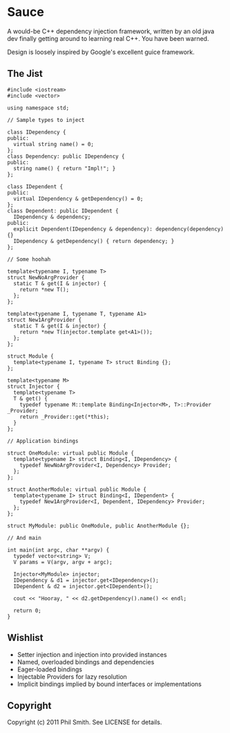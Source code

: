 # Sauce #

A would-be C++ dependency injection framework, written by an old java dev
finally getting around to learning real C++.  You have been warned.

Design is loosely inspired by Google's excellent guice framework.

## The Jist ##

    #include <iostream>
    #include <vector>

    using namespace std;

    // Sample types to inject

    class IDependency {
    public:
      virtual string name() = 0;
    };
    class Dependency: public IDependency {
    public:
      string name() { return "Impl!"; }
    };

    class IDependent {
    public:
      virtual IDependency & getDependency() = 0;
    };
    class Dependent: public IDependent {
      IDependency & dependency;
    public:
      explicit Dependent(IDependency & dependency): dependency(dependency) {}
      IDependency & getDependency() { return dependency; }
    };

    // Some hoohah

    template<typename I, typename T>
    struct NewNoArgProvider {
      static T & get(I & injector) {
        return *new T();
      };
    };

    template<typename I, typename T, typename A1>
    struct New1ArgProvider {
      static T & get(I & injector) {
        return *new T(injector.template get<A1>());
      };
    };

    struct Module {
      template<typename I, typename T> struct Binding {};
    };

    template<typename M>
    struct Injector {
      template<typename T>
      T & get() {
        typedef typename M::template Binding<Injector<M>, T>::Provider _Provider;
        return _Provider::get(*this);
      }
    };

    // Application bindings

    struct OneModule: virtual public Module {
      template<typename I> struct Binding<I, IDependency> {
        typedef NewNoArgProvider<I, Dependency> Provider;
      };
    };

    struct AnotherModule: virtual public Module {
      template<typename I> struct Binding<I, IDependent> {
        typedef New1ArgProvider<I, Dependent, IDependency> Provider;
      };
    };

    struct MyModule: public OneModule, public AnotherModule {};

    // And main

    int main(int argc, char **argv) {
      typedef vector<string> V;
      V params = V(argv, argv + argc);

      Injector<MyModule> injector;
      IDependency & d1 = injector.get<IDependency>();
      IDependent & d2 = injector.get<IDependent>();

      cout << "Hooray, " << d2.getDependency().name() << endl;

      return 0;
    }

## Wishlist ##

* Setter injection and injection into provided instances
* Named, overloaded bindings and dependencies
* Eager-loaded bindings
* Injectable Providers for lazy resolution
* Implicit bindings implied by bound interfaces or implementations

## Copyright ##

Copyright (c) 2011 Phil Smith. See LICENSE for details.
